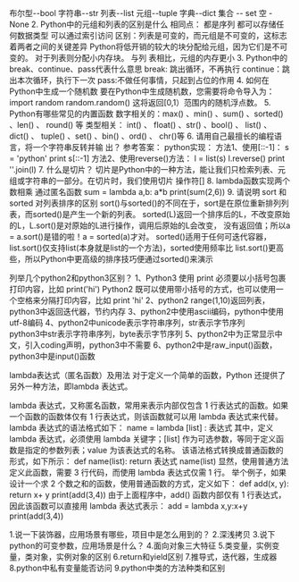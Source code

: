 
布尔型--bool
字符串--str
列表--list
元组--tuple
字典--dict
集合 -- set
空 - None
2. Python中的元组和列表的区别是什么
相同点：
都是序列
都可以存储任何数据类型
可以通过索引访问
区别：列表是可变的，而元组是不可变的，这标志着两者之间的关键差异
 Python将低开销的较大的块分配给元组，因为它们是不可变的。 对于列表则分配小内存块。 与列
表相比，元组的内存更小
3. Python中的break、continue、pass代表什么意思
break: 跳出循环，不再执行
continue：跳出本次循环，执行下一次
pass:不做任何事情，只起到占位的作用
4. 如何在Python中生成一个随机数
要在Python中生成随机数，您需要将命令导入为：
import random
random.random()
这将返回[0,1）范围内的随机浮点数。
5. Python有哪些常见的内置函数
数字相关的：max() 、min() 、sum() 、sorted() 、len() 、 round() 等
类型相关： int() 、 float() 、str() 、bool() 、 list() 、dict() 、 tuple() 、set() 、bin() 、ord() 、
chr()等
6. 请用自己最擅长的编程语言，将一个字符串反转并输
出？
参考答案：
python实现：
方法1、使用[::-1]：
 s = 'python'
print s[::-1]
方法2、使用reverse()方法：
 l = list(s)
l.reverse()
print ''.join(l)
7. 什么是切片？
切片是Python中的一种方法，能让我们只检索列表、元组或字符串的一部分。在切片时，我们使用切片
操作符[]
8. lambda函数实现两个数相乘
通过匿名函数
sum = lambda a,b: a*b
print(sum(2,6))
9. 请说明 sort 和 sorted 对列表排序的区别
sort()与sorted()的不同在于，sort是在原位重新排列列表，而sorted()是产生一个新的列表。
sorted(L)返回一个排序后的L，不改变原始的L，L.sort()是对原始的L进行操作，调用后原始的L会改变，
没有返回值；所以a = a.sort()是错的啦！a = sorted(a)才对。
sorted()适用于任何可迭代容器，list.sort()仅支持list(本身就是list的一个方法)，sorted使用频率比
list.sort()更高些，所以Python中更高级的排序技巧便通过sorted()来演示


列举几个python2和python3区别？
1、Python3 使用 print 必须要以小括号包裹打印内容，比如 print('hi')
Python2 既可以使用带小括号的方式，也可以使用一个空格来分隔打印内容，比如 print 'hi'
2、python2 range(1,10)返回列表，python3中返回迭代器，节约内存
3、python2中使用ascii编码，python中使用utf-8编码
4、python2中unicode表示字符串序列，str表示字节序列
      python3中str表示字符串序列，byte表示字节序列
5、python2中为正常显示中文，引入coding声明，python3中不需要
6、python2中是raw_input()函数，python3中是input()函数
  
lambda表达式（匿名函数）及用法
对于定义一个简单的函数，Python 还提供了另外一种方法，即lambda 表达式。

lambda 表达式，又称匿名函数，常用来表示内部仅包含 1 行表达式的函数。如果一个函数的函数体仅有 1 行表达式，则该函数就可以用 lambda 表达式来代替。
lambda 表达式的语法格式如下：
name = lambda [list] : 表达式
其中，定义 lambda 表达式，必须使用 lambda 关键字；[list] 作为可选参数，等同于定义函数是指定的参数列表；value 为该表达式的名称。
该语法格式转换成普通函数的形式，如下所示：
def name(list):
    return 表达式
name(list)
显然，使用普通方法定义此函数，需要 3 行代码，而使用 lambda 表达式仅需 1 行。
举个例子，如果设计一个求 2 个数之和的函数，使用普通函数的方式，定义如下：
def add(x, y):
    return x+ y
print(add(3,4))
由于上面程序中，add() 函数内部仅有 1 行表达式，因此该函数可以直接用 lambda 表达式表示：
add = lambda x,y:x+y
print(add(3,4))


 1.说一下装饰器，应用场景有哪些，项目中是怎么用到的？
2.深浅拷贝
3.说下python的可变参数，应用场景是什么？
4.面向对象三大特征
5.类变量，实例变量，类对象，实例对象的区别
6.return和yield区别
7.推导式，迭代器，生成器
8.python中私有变量能否访问
9.python中类的方法种类和区别
  